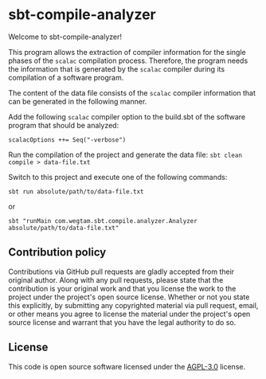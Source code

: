 # sbt-compile-analyzer #

Welcome to sbt-compile-analyzer!

This program allows the extraction of compiler information for the single phases of the `scalac` compilation process. Therefore, the program needs the information that is generated by the `scalac` compiler during its compilation of a software program.

The content of the data file consists of the `scalac` compiler information that can be generated in the following manner. 

Add the following `scalac` compiler option to the build.sbt of the software program that should be analyzed:
  
`scalacOptions ++= Seq("-verbose")`

Run the compilation of the project and generate the data file:
`sbt clean compile > data-file.txt`

Switch to this project and execute one of the following commands:

`
sbt
run absolute/path/to/data-file.txt
`

or

`sbt "runMain com.wegtam.sbt.compile.analyzer.Analyzer absolute/path/to/data-file.txt"`

## Contribution policy ##

Contributions via GitHub pull requests are gladly accepted from their original author. Along with
any pull requests, please state that the contribution is your original work and that you license
the work to the project under the project's open source license. Whether or not you state this
explicitly, by submitting any copyrighted material via pull request, email, or other means you
agree to license the material under the project's open source license and warrant that you have the
legal authority to do so.

## License ##

This code is open source software licensed under the
[AGPL-3.0](https://www.gnu.org/licenses/agpl.html) license.
